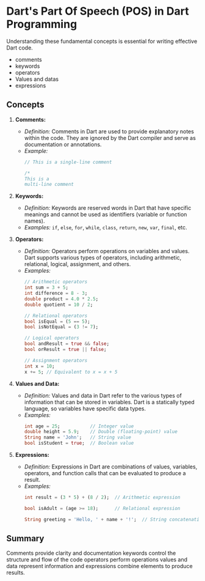 # Dart's Part Of Speech (POS) in Dart Programming

Understanding these fundamental concepts is essential for writing effective Dart code.
- comments
- keywords
- operators
- Values and datas
- expressions


## Concepts

1. **Comments:**
   - *Definition:* Comments in Dart are used to provide explanatory notes within the code. They are ignored by the Dart compiler and serve as documentation or annotations.
   - *Example:*
     ```dart
     // This is a single-line comment
     
     /*
     This is a
     multi-line comment
     ```

2. **Keywords:**
   - *Definition:* Keywords are reserved words in Dart that have specific meanings and cannot be used as identifiers (variable or function names).
   - *Examples:* `if`, `else`, `for`, `while`, `class`, `return`, `new`, `var`, `final`, etc.

3. **Operators:**
   - *Definition:* Operators perform operations on variables and values. Dart supports various types of operators, including arithmetic, relational, logical, assignment, and others.
   - *Examples:*
     ```dart
     // Arithmetic operators
     int sum = 3 + 5;
     int difference = 8 - 3;
     double product = 4.0 * 2.5;
     double quotient = 10 / 2;
     
     // Relational operators
     bool isEqual = (5 == 5);
     bool isNotEqual = (3 != 7);
     
     // Logical operators
     bool andResult = true && false;
     bool orResult = true || false;
     
     // Assignment operators
     int x = 10;
     x += 5; // Equivalent to x = x + 5
     ```

4. **Values and Data:**
   - *Definition:* Values and data in Dart refer to the various types of information that can be stored in variables. Dart is a statically typed language, so variables have specific data types.
   - *Examples:*
     ```dart
     int age = 25;           // Integer value
     double height = 5.9;    // Double (floating-point) value
     String name = 'John';   // String value
     bool isStudent = true;  // Boolean value
     ```

5. **Expressions:**
   - *Definition:* Expressions in Dart are combinations of values, variables, operators, and function calls that can be evaluated to produce a result.
   - *Examples:*
     ```dart
     int result = (3 * 5) + (8 / 2);  // Arithmetic expression
     
     bool isAdult = (age >= 18);      // Relational expression
     
     String greeting = 'Hello, ' + name + '!';  // String concatenation expression
     ```

## Summary

Comments provide clarity and documentation 
keywords control the structure and flow of the code
operators perform operations 
values and data represent information 
and expressions combine elements to produce results.
